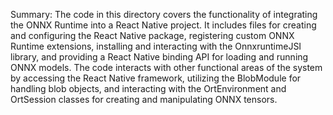 Summary:
The code in this directory covers the functionality of integrating the ONNX Runtime into a React Native project. It includes files for creating and configuring the React Native package, registering custom ONNX Runtime extensions, installing and interacting with the OnnxruntimeJSI library, and providing a React Native binding API for loading and running ONNX models. The code interacts with other functional areas of the system by accessing the React Native framework, utilizing the BlobModule for handling blob objects, and interacting with the OrtEnvironment and OrtSession classes for creating and manipulating ONNX tensors.